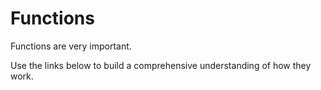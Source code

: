 # Functions

Functions are very important.

Use the links below to build a comprehensive understanding of how they work.
